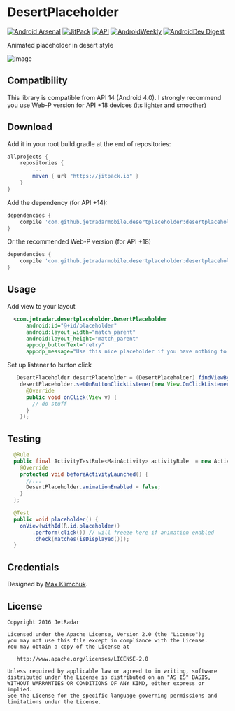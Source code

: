 DesertPlaceholder
=================

[![Android Arsenal](https://img.shields.io/badge/Android%20Arsenal-DesertPlaceholder-brightgreen.svg?style=flat)](https://android-arsenal.com/details/1/5065)
[![JitPack](https://jitpack.io/v/JetradarMobile/DesertPlaceholder.svg)](https://jitpack.io/#JetradarMobile/DesertPlaceholder)
[![API](https://img.shields.io/badge/API-14%2B-brightgreen.svg?style=flat)](https://android-arsenal.com/api?level=14)
[![AndroidWeekly](https://img.shields.io/badge/Android%20Weekly-%23240-blue.svg?style=flat)](http://androidweekly.net/issues/issue-240)
[![AndroidDev Digest](https://img.shields.io/badge/AndroidDev%20Digest-%23126-blue.svg?style=flat)](https://www.androiddevdigest.com/digest-126/)

Animated placeholder in desert style

![image](https://github.com/JetradarMobile/DesertPlaceholder/blob/master/art/desertplaceholder.gif)


Compatibility
-------------

This library is compatible from API 14 (Android 4.0).
I strongly recommend you use Web-P version for API +18 devices (its lighter and smoother)


Download
--------

Add it in your root build.gradle at the end of repositories:

```groovy
allprojects {
    repositories {
        ...
        maven { url "https://jitpack.io" }
    }
}
```

Add the dependency (for API +14):

```groovy
dependencies {
    compile 'com.github.jetradarmobile.desertplaceholder:desertplaceholder:1.2.4'
}
```

Or the recommended Web-P version (for API +18)

```groovy
dependencies {
    compile 'com.github.jetradarmobile.desertplaceholder:desertplaceholder-webp:1.2.4'
}
```

Usage
-----

Add view to your layout

``` xml
  <com.jetradar.desertplaceholder.DesertPlaceholder
      android:id="@+id/placeholder"
      android:layout_width="match_parent"
      android:layout_height="match_parent"
      app:dp_buttonText="retry"
      app:dp_message="Use this nice placeholder if you have nothing to show"/>
```

Set up listener to button click

``` java
   DesertPlaceholder desertPlaceholder = (DesertPlaceholder) findViewById(R.id.placeholder);
    desertPlaceholder.setOnButtonClickListener(new View.OnClickListener() {
      @Override
      public void onClick(View v) {
        // do stuff
      }
    });
```


Testing
-------

``` java
  @Rule
  public final ActivityTestRule<MainActivity> activityRule  = new ActivityTestRule<MainActivity>(MainActivity.class) {
    @Override
    protected void beforeActivityLaunched() {
      //...
      DesertPlaceholder.animationEnabled = false;
    }
  };

  @Test
  public void placeholder() {
    onView(withId(R.id.placeholder))
        .perform(click()) // will freeze here if animation enabled
        .check(matches(isDisplayed()));
  }
```


Credentials
-----------

Designed by [Max Klimchuk](https://dribbble.com/maxklimchuk).


License
-------

    Copyright 2016 JetRadar

    Licensed under the Apache License, Version 2.0 (the "License");
    you may not use this file except in compliance with the License.
    You may obtain a copy of the License at
    
       http://www.apache.org/licenses/LICENSE-2.0
    
    Unless required by applicable law or agreed to in writing, software
    distributed under the License is distributed on an "AS IS" BASIS,
    WITHOUT WARRANTIES OR CONDITIONS OF ANY KIND, either express or implied.
    See the License for the specific language governing permissions and
    limitations under the License.
